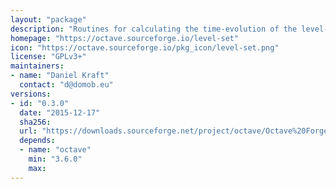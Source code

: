 ```yaml
---
layout: "package"
description: "Routines for calculating the time-evolution of the level-set equation and extracting geometric information from the level-set function."
homepage: "https://octave.sourceforge.io/level-set"
icon: "https://octave.sourceforge.io/pkg_icon/level-set.png"
license: "GPLv3+"
maintainers:
- name: "Daniel Kraft"
  contact: "d@domob.eu"
versions:
- id: "0.3.0"
  date: "2015-12-17"
  sha256:
  url: "https://downloads.sourceforge.net/project/octave/Octave%20Forge%20Packages/Individual%20Package%20Releases/level-set-0.3.0.tar.gz"
  depends:
  - name: "octave"
    min: "3.6.0"
    max:
---
```

